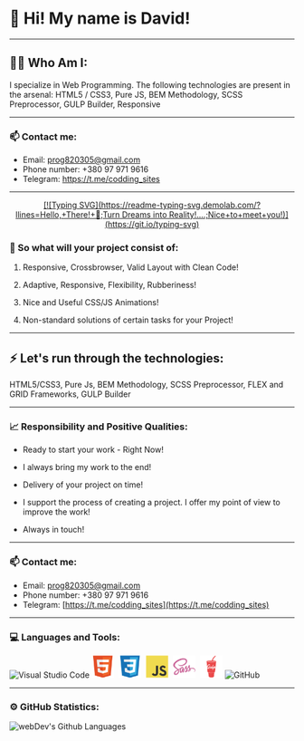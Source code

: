
# 🙋 Hi! My name is David!

---

## :man_technologist: Who Am I:

I specialize in Web Programming. The following technologies are present in the arsenal: HTML5 / CSS3, Pure JS, BEM Methodology, SCSS Preprocessor, GULP Builder, Responsive

---

### :mailbox: Contact me:

- Email: prog820305@gmail.com
- Phone number: +380 97 971 9616
- Telegram: https://t.me/codding_sites

---

<p align="center">
  <a href="https://git.io/typing-svg">
    [![Typing SVG](https://readme-typing-svg.demolab.com/?llines=Hello,+There!+👋;Turn Dreams into Reality!....;Nice+to+meet+you!)](https://git.io/typing-svg)
   </a>
</p>

### :seedling: So what will your project consist of:

1) Responsive, Crossbrowser, Valid Layout with Clean Code!

2) Adaptive, Responsive, Flexibility, Rubberiness!

3) Nice and Useful CSS/JS Animations!

4) Non-standard solutions of certain tasks for your Project!

---

## :zap: Let's run through the technologies:

HTML5/CSS3, Pure Js, BEM Methodology, SCSS Preprocessor, FLEX and GRID Frameworks, GULP Builder

---

### 📈 Responsibility and Positive Qualities:

- Ready to start your work - Right Now!

- I always bring my work to the end!

- Delivery of your project on time!

- I support the process of creating a project. I offer my point of view to improve the work!

- Always in touch!

---

### :mailbox: Contact me:

- Email: prog820305@gmail.com
- Phone number: +380 97 971 9616
- Telegram: [https://t.me/codding_sites](https://t.me/codding_sites)

---

### 💻 Languages and Tools:
<div>
  <img alt="Visual Studio Code" width="40px" src="https://cdn.jsdelivr.net/gh/devicons/devicon/icons/vscode/vscode-original.svg" />
  <img src="https://github.com/devicons/devicon/blob/master/icons/html5/html5-original.svg" title="html5" alt="html5" width="40" height="40"/>&nbsp
  <img src="https://github.com/devicons/devicon/blob/master/icons/css3/css3-original.svg" title="css" alt="css" width="40" height="40"/>&nbsp
  <img src="https://github.com/devicons/devicon/blob/master/icons/javascript/javascript-original.svg" title="javascript" alt="javascript" width="40" height="40"/>&nbsp
  <img src="https://github.com/devicons/devicon/blob/master/icons/sass/sass-original.svg" title="sass/scss" alt="sass/scss" width="40" height="40"/>&nbsp
  <img src="https://raw.githubusercontent.com/devicons/devicon/master/icons/gulp/gulp-plain.svg" title="gulp" alt="gulp" width="40" height="40" />
  <img alt="GitHub" width="40px" src="https://user-images.githubusercontent.com/3369400/139447912-e0f43f33-6d9f-45f8-be46-2df5bbc91289.png" />
</div>

---

### ⚙️ GitHub Statistics:

<img height="195px" alt="webDev's Github Languages" src="https://github-readme-stats-sigma-five.vercel.app/api/top-langs/?username=codding-sites&layout=compact&theme=vision-friendly-dark" />
